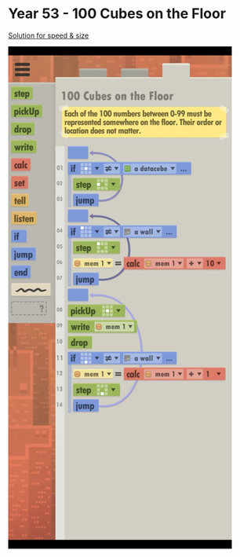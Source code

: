 # Year 53 - 100 Cubes on the Floor

[Solution for speed & size](../Year49/solution.txt)

![Solution for speed & size](solution.JPEG "Year 53")